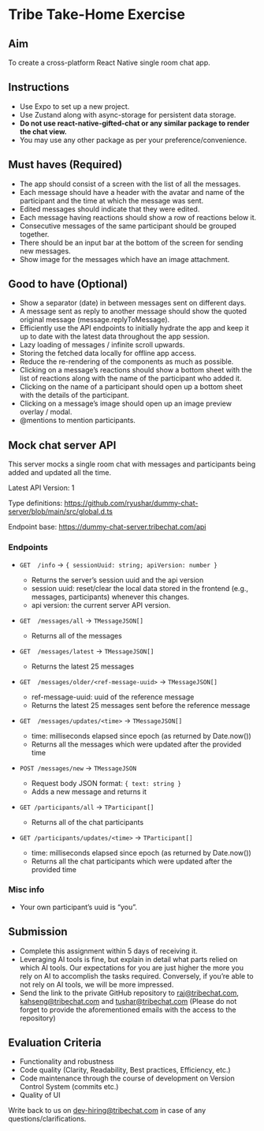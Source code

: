 
# Tribe Take-Home Exercise

## Aim
To create a cross-platform React Native single room chat app.

## Instructions
- Use Expo to set up a new project.
- Use Zustand along with async-storage for persistent data storage.
- **Do not use react-native-gifted-chat or any similar package to render the chat view.**
- You may use any other package as per your preference/convenience.

## Must haves (Required)
- The app should consist of a screen with the list of all the messages.
- Each message should have a header with the avatar and name of the participant and the time at which the message was sent.
- Edited messages should indicate that they were edited.
- Each message having reactions should show a row of reactions below it.
- Consecutive messages of the same participant should be grouped together.
- There should be an input bar at the bottom of the screen for sending new messages.
- Show image for the messages which have an image attachment.

## Good to have (Optional)
- Show a separator (date) in between messages sent on different days.
- A message sent as reply to another message should show the quoted original message (message.replyToMessage).
- Efficiently use the API endpoints to initially hydrate the app and keep it up to date with the latest data throughout the app session.
- Lazy loading of messages / infinite scroll upwards.
- Storing the fetched data locally for offline app access.
- Reduce the re-rendering of the components as much as possible.
- Clicking on a message’s reactions should show a bottom sheet with the list of reactions along with the name of the participant who added it.
- Clicking on the name of a participant should open up a bottom sheet with the details of the participant.
- Clicking on a message’s image should open up an image preview overlay / modal.
- @mentions to mention participants.

## Mock chat server API
This server mocks a single room chat with messages and participants being added and updated all the time.

Latest API Version: 1

Type definitions:
https://github.com/ryushar/dummy-chat-server/blob/main/src/global.d.ts

Endpoint base:
https://dummy-chat-server.tribechat.com/api

### Endpoints
- `GET  /info` → `{ sessionUuid: string; apiVersion: number }`
  - Returns the server’s session uuid and the api version
  - session uuid: reset/clear the local data stored in the frontend (e.g., messages, participants) whenever this changes.
  - api version: the current server API version.

- `GET  /messages/all` → `TMessageJSON[]`
  - Returns all of the messages

- `GET  /messages/latest` → `TMessageJSON[]`
  - Returns the latest 25 messages

- `GET  /messages/older/<ref-message-uuid>` → `TMessageJSON[]`
  - ref-message-uuid: uuid of the reference message
  - Returns the latest 25 messages sent before the reference message

- `GET  /messages/updates/<time>` → `TMessageJSON[]`
  - time: milliseconds elapsed since epoch (as returned by Date.now())
  - Returns all the messages which were updated after the provided time

- `POST /messages/new` → `TMessageJSON`
  - Request body JSON format: `{ text: string }`
  - Adds a new message and returns it

- `GET /participants/all` → `TParticipant[]`
  - Returns all of the chat participants

- `GET /participants/updates/<time>` → `TParticipant[]`
  - time: milliseconds elapsed since epoch (as returned by Date.now())
  - Returns all the chat participants which were updated after the provided time

### Misc info
- Your own participant’s uuid is “you”.

## Submission
- Complete this assignment within 5 days of receiving it.
- Leveraging AI tools is fine, but explain in detail what parts relied on which AI tools. Our expectations for you are just higher the more you rely on AI to accomplish the tasks required. Conversely, if you’re able to not rely on AI tools, we will be more impressed.
- Send the link to the private GitHub repository to raj@tribechat.com, kahseng@tribechat.com and tushar@tribechat.com (Please do not forget to provide the aforementioned emails with the access to the repository)

## Evaluation Criteria
- Functionality and robustness
- Code quality (Clarity, Readability, Best practices, Efficiency, etc.)
- Code maintenance through the course of development on Version Control System (commits etc.)
- Quality of UI

Write back to us on dev-hiring@tribechat.com in case of any questions/clarifications.
